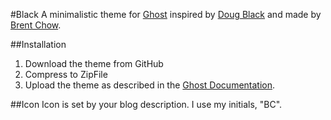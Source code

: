 #Black
A minimalistic theme for [Ghost](https://ghost.org) inspired by [Doug Black](http://dougblack.io) and made by [Brent Chow](http://brentchow.co).

##Installation
1. Download the theme from GitHub
2. Compress to ZipFile
3. Upload the theme as described in the [Ghost Documentation](http://docs.ghost.org/usage/settings/).

##Icon
Icon is set by your blog description. I use my initials, "BC".